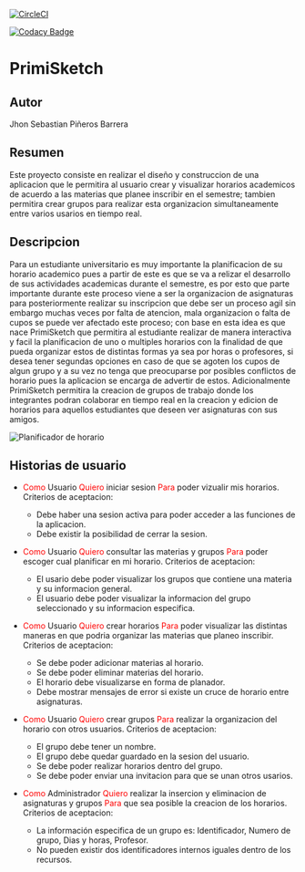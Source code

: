 [![CircleCI](https://dl.circleci.com/status-badge/img/gh/sebas679pb/PrimiSketch/tree/master.svg?style=svg)](https://dl.circleci.com/status-badge/redirect/gh/sebas679pb/PrimiSketch/tree/master)

[![Codacy Badge](https://app.codacy.com/project/badge/Grade/f0977c539aeb46f881447aaafa432a0e)](https://www.codacy.com/gh/sebas679pb/PrimiSketch/dashboard?utm_source=github.com&amp;utm_medium=referral&amp;utm_content=sebas679pb/PrimiSketch&amp;utm_campaign=Badge_Grade)

# PrimiSketch

## Autor

Jhon Sebastian Piñeros Barrera

## Resumen

Este proyecto consiste en realizar el diseño y construccion de una aplicacion que le permitira al usuario crear y visualizar horarios academicos de acuerdo a las materias que planee inscribir en el semestre; tambien permitira crear grupos para realizar esta organizacion simultaneamente entre varios usarios en tiempo real.

## Descripcion

Para un estudiante universitario es muy importante la planificacion de su horario academico pues a partir de este es que se va a relizar el desarrollo de sus actividades academicas durante el semestre, es por esto que parte importante durante este proceso viene a ser la organizacion de asignaturas para posteriormente realizar su inscripcion que debe ser un proceso agil sin embargo muchas veces por falta de atencion, mala organizacion o falta de cupos se puede ver afectado este proceso; con base en esta idea es que nace PrimiSketch que permitira al estudiante realizar de manera interactiva y facil la planificacion de uno o multiples horarios con la finalidad de que pueda organizar estos de distintas formas ya sea por horas o profesores, si desea tener segundas opciones en caso de que se agoten los cupos de algun grupo y a su vez no tenga que preocuparse por posibles conflictos de horario pues la aplicacion se encarga de advertir de estos. Adicionalmente PrimiSketch permitira la creacion de grupos de trabajo donde los integrantes podran colaborar en tiempo real en la creacion y edicion de horarios para aquellos estudiantes que deseen ver asignaturas con sus amigos.

![Planificador de horario](https://plantillasoffice.net/wp-content/uploads/plantilla-horario-escolar-semanal.jpg)

## Historias de usuario

- <span style="color:red">Como</span> Usuario <span style="color:red">Quiero</span> iniciar sesion <span style="color:red">Para</span> poder vizualir mis horarios.
Criterios de aceptacion: 
    - Debe haber una sesion activa para poder acceder a las funciones de la aplicacion.
    - Debe existir la posibilidad de cerrar la sesion.

- <span style="color:red">Como</span> Usuario <span style="color:red">Quiero</span> consultar las materias y grupos <span style="color:red">Para</span> poder escoger cual planificar en mi horario.
Criterios de aceptacion:
    - El usario debe poder visualizar los grupos que contiene una materia y su informacion general.
    - El usuario debe poder visualizar la informacion del grupo seleccionado y su informacion especifica.

- <span style="color:red">Como</span> Usuario <span style="color:red">Quiero</span> crear horarios <span style="color:red">Para</span> poder visualizar las distintas maneras en que podria organizar las materias que planeo inscribir.
Criterios de aceptacion: 
    - Se debe poder adicionar materias al horario.
    - Se debe poder eliminar materias del horario.
    - El horario debe visualizarse en forma de planador.
    - Debe mostrar mensajes de error si existe un cruce de horario entre asignaturas.

- <span style="color:red">Como</span> Usuario <span style="color:red">Quiero</span> crear grupos <span style="color:red">Para</span> realizar la organizacion del horario con otros usuarios.
Criterios de aceptacion: 
    - El grupo debe tener un nombre.
    - El grupo debe quedar guardado en la sesion del usuario.
    - Se debe poder realizar horarios dentro del grupo.
    - Se debe poder enviar una invitacion para que se unan otros usarios.

- <span style="color:red">Como</span> Administrador <span style="color:red">Quiero</span> realizar la insercion y eliminacion de asignaturas y grupos <span style="color:red">Para</span> que sea posible la creacion de los horarios.
Criterios de aceptacion: 
    - La información especifica de un grupo es: Identificador, Numero de grupo, Dias y horas, Profesor.
    - No pueden existir dos identificadores internos iguales dentro de los recursos.